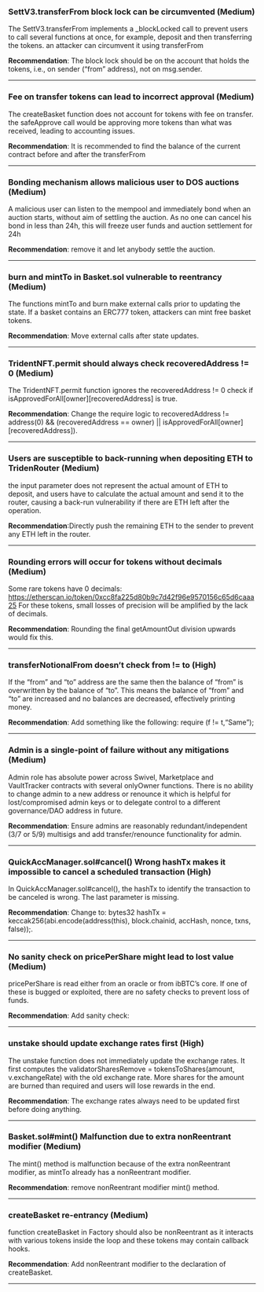 ### SettV3.transferFrom block lock can be circumvented (Medium)

The SettV3.transferFrom implements a _blockLocked call to prevent users to call several functions at once, for example, deposit and then transferring the tokens.
an attacker can circumvent it using transferFrom

**Recommendation**: The block lock should be on the account that holds the tokens, i.e., on sender (“from” address), not on msg.sender.

---
### Fee on transfer tokens can lead to incorrect approval (Medium)

The createBasket function does not account for tokens with fee on transfer.
the safeApprove call would be approving more tokens than what was received, leading to accounting issues.  

**Recommendation**: It is recommended to find the balance of the current contract before and after the transferFrom

---
### Bonding mechanism allows malicious user to DOS auctions (Medium)

A malicious user can listen to the mempool and immediately bond when an
auction starts, without aim of settling the auction.
As no one can cancel his bond in less than 24h, this will freeze user funds and auction settlement for 24h

**Recommendation**: remove it and let anybody settle the auction.

---
### burn and mintTo in Basket.sol vulnerable to reentrancy (Medium)

The functions mintTo and burn make external calls prior to updating the
state. If a basket contains an ERC777 token, attackers can mint free basket
tokens.

**Recommendation**: Move external calls after state updates.

---
### TridentNFT.permit should always check recoveredAddress != 0 (Medium)

The TridentNFT.permit function ignores the recoveredAddress != 0
check if isApprovedForAll[owner][recoveredAddress] is true.

**Recommendation**: Change the require logic to recoveredAddress != address(0) && (recoveredAddress == owner) || isApprovedForAll[owner] [recoveredAddress]).

---
### Users are susceptible to back-running when depositing ETH to TridenRouter (Medium)

the input parameter does not represent the actual amount of ETH to deposit, and users have to calculate the actual amount and send it to the
router, causing a back-run vulnerability if there are ETH left after the operation.

**Recommendation**:Directly push the remaining ETH to the sender to prevent any ETH left in the router.

---
### Rounding errors will occur for tokens without decimals (Medium)

Some rare tokens have 0 decimals: https://etherscan.io/token/0xcc8fa225d80b9c7d42f96e9570156c65d6caaa25 For these tokens, small losses of precision will be 
amplified by the lack of decimals.

**Recommendation**: Rounding the final getAmountOut division upwards would fix this.

--- 
### transferNotionalFrom doesn’t check from != to (High)

If the “from” and “to” address are the same then the balance of “from” is overwritten by the balance of “to”. This
means the balance of “from” and “to” are increased and no balances are decreased, effectively printing money.

**Recommendation**: Add something like the following: require (f != t,“Same”);

---
### Admin is a single-point of failure without any mitigations (Medium)

Admin role has absolute power across Swivel, Marketplace and
VaultTracker contracts with several onlyOwner functions. There is no
ability to change admin to a new address or renounce it which is helpful for
lost/compromised admin keys or to delegate control to a different
governance/DAO address in future.

**Recommendation**: Ensure admins are reasonably redundant/independent (3/7 or 5/9) multisigs and add transfer/renounce functionality for admin.

---
### QuickAccManager.sol#cancel() Wrong hashTx makes it impossible to cancel a scheduled transaction (High)

In QuickAccManager.sol#cancel(), the hashTx to identify the transaction to be canceled is wrong. The last parameter is missing.

**Recommendation**: Change to: bytes32 hashTx = keccak256(abi.encode(address(this), block.chainid, accHash, nonce, txns, false));.

---
### No sanity check on pricePerShare might lead to lost value (Medium)

pricePerShare is read either from an oracle or from ibBTC’s core.
If one of these is bugged or exploited, there are no safety checks to prevent loss of funds.

**Recommendation**: Add sanity check:

--- 
### unstake should update exchange rates first (High)

The unstake function does not immediately update the exchange rates.
It first computes the validatorSharesRemove = tokensToShares(amount, v.exchangeRate) with the old exchange rate.
More shares for the amount are burned than required and users will lose rewards in the end.

**Recommendation**: The exchange rates always need to be updated first before doing anything.

---
### Basket.sol#mint() Malfunction due to extra nonReentrant modifier (Medium)

The mint() method is malfunction because of the extra nonReentrant modifier, as mintTo already has a nonReentrant modifier.

**Recommendation**: remove nonReentrant modifier mint() method.

--- 
### createBasket re-entrancy (Medium)

function createBasket in Factory should also be nonReentrant as it interacts with various tokens inside the loop and these tokens may contain callback hooks.

**Recommendation**: Add nonReentrant modifier to the declaration of createBasket.

---
